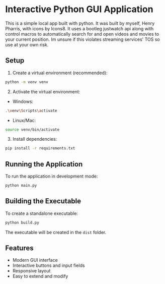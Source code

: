 # Interactive Python GUI Application

This is a simple local app built with python. It was built by myself, Henry Pharris, with icons by Icons8. It uses a bootleg justwatch api along with control macros to automatically search for and open videos and movies to your current position. Im unsure if this violates streaming services' TOS so use at your own risk.

## Setup

1. Create a virtual environment (recommended):
```bash
python -m venv venv
```

2. Activate the virtual environment:
- Windows:
```bash
.\venv\Scripts\activate
```
- Linux/Mac:
```bash
source venv/bin/activate
```

3. Install dependencies:
```bash
pip install -r requirements.txt
```

## Running the Application

To run the application in development mode:
```bash
python main.py
```

## Building the Executable

To create a standalone executable:
```bash
python build.py
```

The executable will be created in the `dist` folder.

## Features

- Modern GUI interface
- Interactive buttons and input fields
- Responsive layout
- Easy to extend and modify 